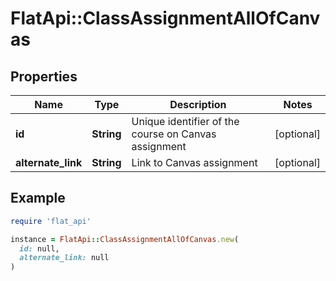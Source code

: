 # FlatApi::ClassAssignmentAllOfCanvas

## Properties

| Name | Type | Description | Notes |
| ---- | ---- | ----------- | ----- |
| **id** | **String** | Unique identifier of the course on Canvas assignment | [optional] |
| **alternate_link** | **String** | Link to Canvas assignment | [optional] |

## Example

```ruby
require 'flat_api'

instance = FlatApi::ClassAssignmentAllOfCanvas.new(
  id: null,
  alternate_link: null
)
```

